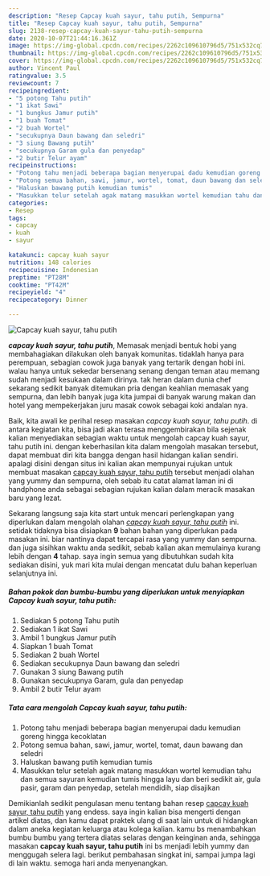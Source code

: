 ```yaml
---
description: "Resep Capcay kuah sayur, tahu putih, Sempurna"
title: "Resep Capcay kuah sayur, tahu putih, Sempurna"
slug: 2138-resep-capcay-kuah-sayur-tahu-putih-sempurna
date: 2020-10-07T21:44:16.361Z
image: https://img-global.cpcdn.com/recipes/2262c109610796d5/751x532cq70/capcay-kuah-sayur-tahu-putih-foto-resep-utama.jpg
thumbnail: https://img-global.cpcdn.com/recipes/2262c109610796d5/751x532cq70/capcay-kuah-sayur-tahu-putih-foto-resep-utama.jpg
cover: https://img-global.cpcdn.com/recipes/2262c109610796d5/751x532cq70/capcay-kuah-sayur-tahu-putih-foto-resep-utama.jpg
author: Vincent Paul
ratingvalue: 3.5
reviewcount: 7
recipeingredient:
- "5 potong Tahu putih"
- "1 ikat Sawi"
- "1 bungkus Jamur putih"
- "1 buah Tomat"
- "2 buah Wortel"
- "secukupnya Daun bawang dan seledri"
- "3 siung Bawang putih"
- "secukupnya Garam gula dan penyedap"
- "2 butir Telur ayam"
recipeinstructions:
- "Potong tahu menjadi beberapa bagian menyerupai dadu kemudian goreng hingga kecoklatan"
- "Potong semua bahan, sawi, jamur, wortel, tomat, daun bawang dan seledri"
- "Haluskan bawang putih kemudian tumis"
- "Masukkan telur setelah agak matang masukkan wortel kemudian tahu dan semua sayuran kemudian tumis hingga layu dan beri sedikit air, gula pasir, garam dan penyedap, setelah mendidih, siap disajikan"
categories:
- Resep
tags:
- capcay
- kuah
- sayur

katakunci: capcay kuah sayur 
nutrition: 148 calories
recipecuisine: Indonesian
preptime: "PT28M"
cooktime: "PT42M"
recipeyield: "4"
recipecategory: Dinner

---
```



![Capcay kuah sayur, tahu putih](https://img-global.cpcdn.com/recipes/2262c109610796d5/751x532cq70/capcay-kuah-sayur-tahu-putih-foto-resep-utama.jpg)

<b><i>capcay kuah sayur, tahu putih</i></b>, Memasak menjadi bentuk hobi yang membahagiakan dilakukan oleh banyak komunitas. tidaklah hanya para perempuan, sebagian cowok juga banyak yang tertarik dengan hobi ini. walau hanya untuk sekedar bersenang senang dengan teman atau memang sudah menjadi kesukaan dalam dirinya. tak heran dalam dunia chef sekarang sedikit banyak ditemukan pria dengan keahlian memasak yang sempurna, dan lebih banyak juga kita jumpai di banyak warung makan dan hotel yang mempekerjakan juru masak cowok sebagai koki andalan nya.

Baik, kita awali ke perihal resep masakan <i>capcay kuah sayur, tahu putih</i>. di antara kegiatan kita, bisa jadi akan terasa menggembirakan bila sejenak kalian menyediakan sebagian waktu untuk mengolah capcay kuah sayur, tahu putih ini. dengan keberhasilan kita dalam mengolah masakan tersebut, dapat membuat diri kita bangga dengan hasil hidangan kalian sendiri. apalagi disini dengan situs ini kalian akan mempunyai rujukan untuk membuat masakan <u>capcay kuah sayur, tahu putih</u> tersebut menjadi olahan yang yummy dan sempurna, oleh sebab itu catat alamat laman ini di handphone anda sebagai sebagian rujukan kalian dalam meracik masakan baru yang lezat.




Sekarang langsung saja kita start untuk mencari perlengkapan yang diperlukan dalam mengolah olahan <u><i>capcay kuah sayur, tahu putih</i></u> ini. setidak tidaknya bisa disiapkan <b>9</b> bahan bahan yang diperlukan pada masakan ini. biar nantinya dapat tercapai rasa yang yummy dan sempurna. dan juga sisihkan waktu anda sedikit, sebab kalian akan memulainya kurang lebih dengan <b>4</b> tahap. saya ingin semua yang dibutuhkan sudah kita sediakan disini, yuk mari kita mulai dengan mencatat dulu bahan keperluan selanjutnya ini.

<!--inarticleads1-->

##### Bahan pokok dan bumbu-bumbu yang diperlukan untuk menyiapkan Capcay kuah sayur, tahu putih:

1. Sediakan 5 potong Tahu putih
1. Sediakan 1 ikat Sawi
1. Ambil 1 bungkus Jamur putih
1. Siapkan 1 buah Tomat
1. Sediakan 2 buah Wortel
1. Sediakan secukupnya Daun bawang dan seledri
1. Gunakan 3 siung Bawang putih
1. Gunakan secukupnya Garam, gula dan penyedap
1. Ambil 2 butir Telur ayam




<!--inarticleads2-->

##### Tata cara mengolah Capcay kuah sayur, tahu putih:

1. Potong tahu menjadi beberapa bagian menyerupai dadu kemudian goreng hingga kecoklatan
1. Potong semua bahan, sawi, jamur, wortel, tomat, daun bawang dan seledri
1. Haluskan bawang putih kemudian tumis
1. Masukkan telur setelah agak matang masukkan wortel kemudian tahu dan semua sayuran kemudian tumis hingga layu dan beri sedikit air, gula pasir, garam dan penyedap, setelah mendidih, siap disajikan




Demikianlah sedikit pengulasan menu tentang bahan resep <u>capcay kuah sayur, tahu putih</u> yang endess. saya ingin kalian bisa mengerti dengan artikel diatas, dan kamu dapat praktek ulang di saat lain untuk di hidangkan dalam aneka kegiatan keluarga atau kolega kalian. kamu bs menambahkan bumbu bumbu yang tertera diatas selaras dengan keinginan anda, sehingga masakan <b>capcay kuah sayur, tahu putih</b> ini bs menjadi lebih yummy dan menggugah selera lagi. berikut pembahasan singkat ini, sampai jumpa lagi di lain waktu. semoga hari anda menyenangkan.
